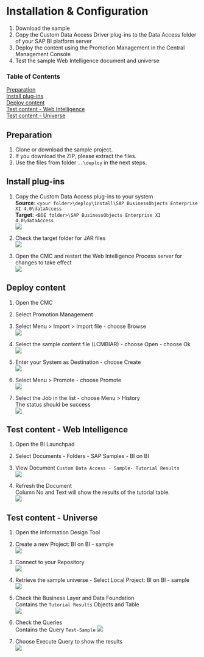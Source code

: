 # Installation & Configuration

1. Download the sample
1. Copy the Custom Data Access Driver plug-ins to the Data Access folder of your SAP BI platform server
1. Deploy the content using the Promotion Management in the Central Management Console
1. Test the sample Web Intelligence document and universe

### Table of Contents  
[Preparation](#prepare)  
[Install plug-ins](#install)  
[Deploy content](#deploy)  
[Test content - Web Intelligence](#test-webi)    
[Test content - Universe](#test-unv)  

<a name='prepare'>  

## Preparation  
1. Clone or download the sample project.  
1. If you download the ZIP, please extract the files.   
1. Use the files from folder `..\deploy` in the next steps.


<a name='install'>  

## Install plug-ins  
1. Copy the Custom Data Access plug-ins to your system  
   **Source**:  `<your folder>\deploy\install\SAP BusinessObjects Enterprise XI 4.0\dataAccess`  
   **Target**: `<BOE folder>\SAP BusinessObjects Enterprise XI 4.0\dataAccess`  
   ![](z-images/install-Copy.png)
   
 1. Check the target folder for JAR files  
   ![](z-images/install-Check.png)
 
 1. Open the CMC and restart the Web Intelligence Process server for changes to take effect  
   ![](z-images/install-RestartWPS.png)
 
 
<a name='deploy'>  

## Deploy content
1. Open the CMC  
1. Select Promotion Management  
  
1. Select Menu &gt; Import &gt; Import file - choose Browse  
![](z-images/PM-importFile.png)  

1. Select the sample content file (LCMBIAR) - choose Open - choose Ok  
![](z-images/PM-browseLCMBIAR.png)  

1. Enter your System as Destination - choose Create  
![](z-images/PM-Destination.png)  

1. Select Menu &gt; Promote - choose Promote  
![](z-images/PM-Promote.png)  

1. Select the Job in the list - choose Menu &gt; History  
The status should be success  
![](z-images/PM-JobHistory.png)  

<a name='test-webi'>  

## Test content - Web Intelligence

1. Open the BI Launchpad  

1. Select Documents - Folders - SAP Samples - BI on BI  

1. View Document `Custom Data Access - Sample- Tutorial Results`  
![](z-images/Test-browseWebi.png)

1. Refresh the Document  
Column No and Text will show the results of the tutorial table.  
![](z-images/Test-refreshWebi.png)


<a name='test-unv'>  

## Test content - Universe

1. Open the Information Design Tool  

1. Create a new Project: BI on BI - sample  
![](z-images/Unv-CreateProject.png)

1. Connect to your Repository  
![](z-images/Unv-Repository.png)

1. Retrieve the sample universe - Select Local Project: BI on BI - sample  
![](z-images/Unv-Import.png)

1. Check the Business Layer and Data Foundation  
Contains the `Tutorial Results` Objects and Table  
![](z-images/Unv-Content.png)

1. Check the Queries  
Contains the Query `Test-Sample`
![](z-images/Unv-Query.png)

1. Choose Execute Query to show the results  
![](z-images/Unv-Results.png)

